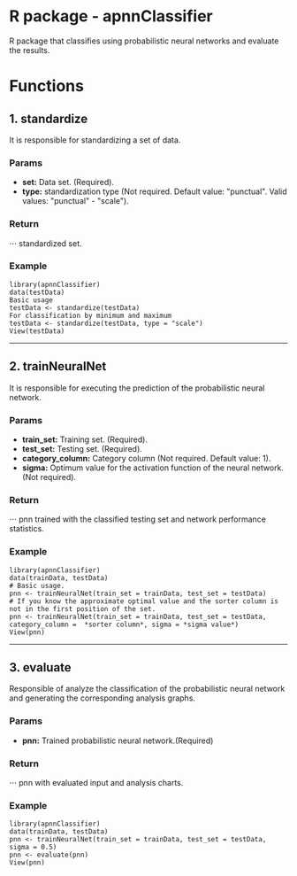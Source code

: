 # R package - apnnClassifier

R package that classifies using probabilistic neural networks and evaluate the results.

# Functions 

## 1. standardize

It is responsible for standardizing a set of data.

### Params
* **set:** Data set. (Required).
* **type:** standardization type (Not required. Default value: "punctual". Valid values: "punctual" - "scale").

### Return 
⋅⋅⋅ standardized set.

### Example
```
library(apnnClassifier)
data(testData)
Basic usage
testData <- standardize(testData)
For classification by minimum and maximum
testData <- standardize(testData, type = "scale")
View(testData)
```
***
## 2. trainNeuralNet

It is responsible for executing the prediction of the probabilistic neural network.

### Params
* **train_set:** Training set. (Required).
* **test_set:** Testing set. (Required).
* **category_column:** Category column (Not required. Default value: 1).
* **sigma:** Optimum value for the activation function of the neural network. (Not required).

### Return 
⋅⋅⋅ pnn trained with the classified testing set and network performance statistics.

### Example
```
library(apnnClassifier)
data(trainData, testData)
# Basic usage.
pnn <- trainNeuralNet(train_set = trainData, test_set = testData)
# If you know the approximate optimal value and the sorter column is not in the first position of the set.
pnn <- trainNeuralNet(train_set = trainData, test_set = testData, category_column =  *sorter column*, sigma = *sigma value*)
View(pnn)
```
***

## 3. evaluate

Responsible of analyze the classification of the probabilistic neural network and generating the corresponding analysis graphs.

### Params
* **pnn:** Trained probabilistic neural network.(Required)

### Return 
⋅⋅⋅ pnn with evaluated input and analysis charts.

### Example
```
library(apnnClassifier)
data(trainData, testData)
pnn <- trainNeuralNet(train_set = trainData, test_set = testData, sigma = 0.5)
pnn <- evaluate(pnn)
View(pnn)
```
